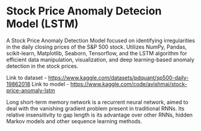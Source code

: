 # Stock Price Anomaly Detecion Model (LSTM)
A Stock Price Anomaly Detection Model focused on identifying irregularities in the daily closing prices of the S&amp;P 500 stock. Utilizes NumPy, Pandas, scikit-learn, Matplotlib, Seaborn, Tensorflow, and the LSTM algorithm for efficient data manipulation, visualization, and deep learning-based anomaly detection in the stock prices.

Link to dataset - https://www.kaggle.com/datasets/pdquant/sp500-daily-19862018
Link to model - https://www.kaggle.com/code/avishmaj/stock-price-anomaly-lstm

Long short-term memory network is a recurrent neural network, aimed to deal with the vanishing gradient problem present in traditional RNNs. Its relative insensitivity to gap length is its advantage over other RNNs, hidden Markov models and other sequence learning methods.
